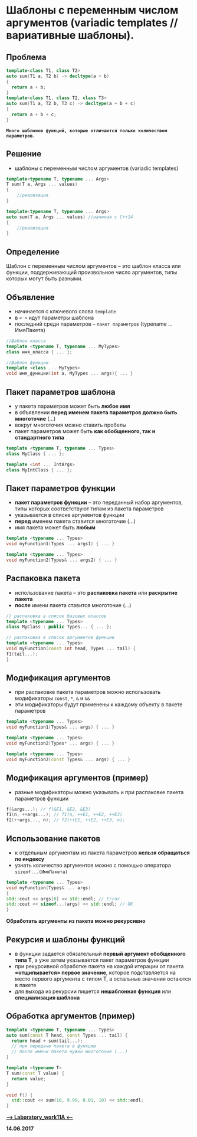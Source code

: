 Шаблоны с переменным числом аргументов (variadic templates // вариативные шаблоны).
===

Проблема
---

```cpp
template<class T1, class T2>
auto sum(T1 a, T2 b) -> decltype(a + b)
{
  return a + b;
}
template<class T1, class T2, class T3>
auto sum(T1 a, T2 b, T3 c) -> decltype(a + b + c)
{
  return a + b + c;
}
```

__`Много шаблонов функций, которые отличаются только количеством параметров.`__

Решение
---

* шаблоны с переменным числом аргументов (variadic templates)

```cpp
template<typename T, typename ... Args>
T sum(T a, Args ... values)
{
    //реализация
}

template<typename T, typename ... Args>
auto sum(T a, Args ... values) //начиная с C++14
{
    //реализация
}
```

Определение
---

Шаблон с переменным числом аргументов – это шаблон класса или функции, поддерживающий произвольное число аргументов, типы которых могут быть разными.

Объявление
---

* начинается с ключевого слова `template`
* в `< >` идут параметры шаблона
* последний среди параметров – `пакет параметров` (typename ... ИмяПакета)

```cpp
//Шаблон класса
template <typename T, typename ... MyTypes>
class имя_класса { ... };
```

```cpp
//Шаблон функции
template <class ... MyTypes>
void имя_функции(int a, MyTypes ... args){ ... }
```

Пакет параметров шаблона
---

* у пакета параметров может быть **любое имя**
* в объявлении **перед именем пакета параметров должно быть многоточие** (...)
* вокруг многоточия можно ставить пробелы
* пакет параметров может быть **как обобщенного, так и стандартного типа**

```cpp
template <typename T, typename ... Types>
class MyClass { ... };

template <int ... IntArgs>
class MyIntClass { ... };
```

Пакет параметров функции
---

* **пакет параметров функции** – это переданный набор аргументов, типы которых соответствуют типам из пакета параметров
* указывается в списке аргументов функции
* **перед** именем пакета ставится многоточие (...)
* имя пакета может быть **любым**

```cpp
template <typename ... Types>
void myFunction1(Types ... args1) { ... }

template <typename ... Types>
void myFunction2(Types& ... args2) { ... }
```

Распаковка пакета
---

* использование пакета – это **распаковка пакета** или **раскрытие пакета**
* **после** имени пакета ставится многоточие (...)

```cpp
// распаковка в список базовых классов
template <typename ... Types>
class MyClass : public Types... { ... };

// распаковка в список аргументов функции
template <typename ... Types>
void myFunction(const int head, Types ... tail) {
f1(tail...);
}
```

Модификация аргументов
---

* при распаковке пакета параметров можно использовать модификаторы `const`, `*`, `&` и `&&`
* эти модификаторы будут применены к каждому объекту в пакете параметров

```cpp
template <typename ... Types>
void myFunction1(Types& ... args) { ... }

template <typename ... Types>
void myFunction2(Types* ... args) { ... }

template <typename ... Types>
void myFunction2(const Types& ... args) { ... }
```

Модификация аргументов (пример)
---

* разные модификаторы можно указывать и при распаковке пакета параметров функции

```cpp
f(&args...); // f(&E1, &E2, &E3)
f1(n, ++args...); // f1(n, ++E1, ++E2, ++E3)
f2(++args..., n); // f2(++E1, ++E2, ++E3, n);
```

Использование пакетов
---

* к отдельным аргументам из пакета параметров **нельзя обращаться по индексу**
* узнать количество аргументов можно с помощью оператора `sizeof...(ИмяПакета)`

```cpp
template <typename ... Types>
void myFunction(Types& ... args)
{
std::cout << args[0] << std::endl; // Error
std::cout << sizeof...(args) << std::endl; // ОК
}
```

**Обработать аргументы из пакета можно рекурсивно**

Рекурсия и шаблоны функций
---

* в функции задается обязательный **первый аргумент обобщенного типа T**, а уже затем указывается пакет параметров функции
* при рекурсивной обработке пакета на каждой итерации от пакета **«отщипывается» первое значение**, которое подставляется на место первого аргумента с типом T, а остальные значения остаются в пакете
* для выхода из рекурсии пишется **нешаблонная функция** или **специализация шаблона**

Обработка аргументов (пример)
---

```cpp
template <typename T, typename ... Types>
auto sum(const T head, const Types ... tail) {
  return head + sum(tail...);
  // при передаче пакета в функцию
  // после имени пакета нужно многоточие (...)
}

template <typename T>
T sum(const T value) {
  return value;
}

void f() {
  std::cout << sum(10, 9.99, 0.01, 10) << std::endl;
}
```

[**-->     Laboratory_work11A     <--**](https://github.com/SuvStreet/IT_Step_Cpp/tree/master/Laboratory_work/Work11A)

**14.06.2017**
